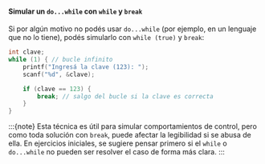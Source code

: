 #### Simular un `do...while` con `while` y `break`

Si por algún motivo no podés usar `do...while` (por ejemplo, en un lenguaje que
no lo tiene), podés simularlo con `while (true)` y `break`:

```c
int clave;
while (1) { // bucle infinito
    printf("Ingresá la clave (123): ");
    scanf("%d", &clave);

    if (clave == 123) {
        break; // salgo del bucle si la clave es correcta
    }
}
```

:::{note}
 Esta técnica es útil para simular comportamientos de control, pero
como toda solución con `break`, puede afectar la legibilidad si se abusa de
ella. En ejercicios iniciales, se sugiere pensar primero si el `while` o
`do...while` no pueden ser resolver el caso de forma más clara. 
:::
